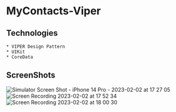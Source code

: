 # MyContacts-Viper


## Technologies  

    * VIPER Design Pattern
    * UIKit
    * CoreData

## ScreenShots
![Simulator Screen Shot - iPhone 14 Pro - 2023-02-02 at 17 27 05](https://user-images.githubusercontent.com/102283100/216359319-0b14220b-96be-47e9-9c1c-2d3d39490567.png) 
![Screen Recording 2023-02-02 at 17 52 34](https://user-images.githubusercontent.com/102283100/216358835-384c1367-e46e-44f0-858f-f6f7978ff06c.gif)
![Screen Recording 2023-02-02 at 18 00 30](https://user-images.githubusercontent.com/102283100/216360704-d1c6fd3b-1829-4564-90ca-fbd6bad767f3.gif)
